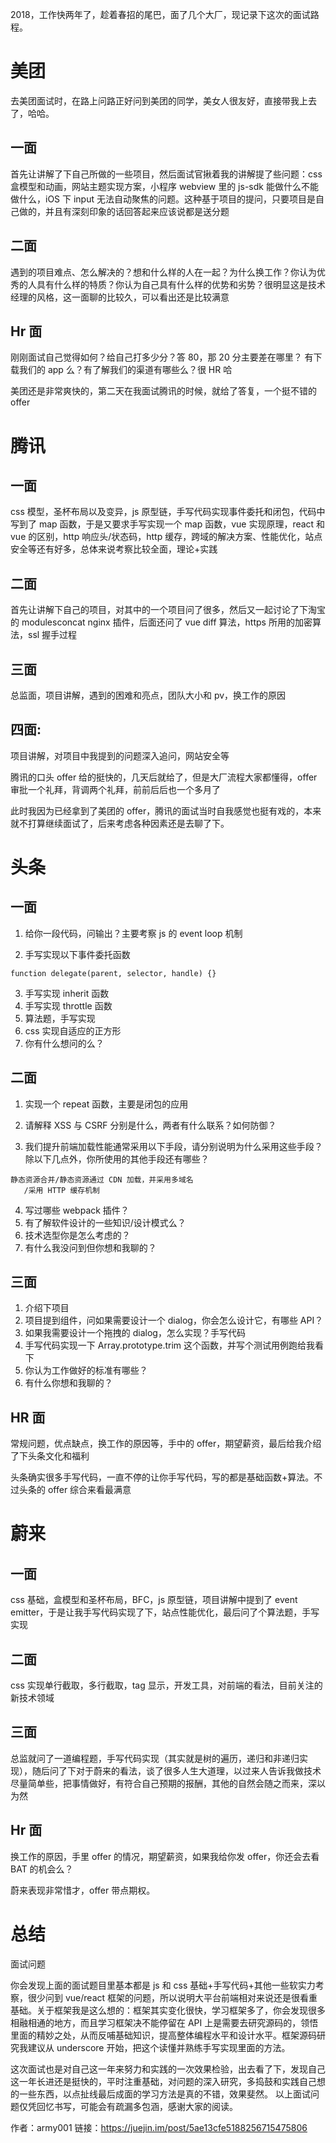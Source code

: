 2018，工作快两年了，趁着春招的尾巴，面了几个大厂，现记录下这次的面试路程。

# 美团

去美团面试时，在路上问路正好问到美团的同学，美女人很友好，直接带我上去了，哈哈。

## 一面

首先让讲解了下自己所做的一些项目，然后面试官揪着我的讲解提了些问题：css 盒模型和动画，网站主题实现方案，小程序 webview 里的 js-sdk 能做什么不能做什么，iOS 下 input 无法自动聚焦的问题。这种基于项目的提问，只要项目是自己做的，并且有深刻印象的话回答起来应该说都是送分题

## 二面

遇到的项目难点、怎么解决的？想和什么样的人在一起？为什么换工作？你认为优秀的人具有什么样的特质？你认为自己具有什么样的优势和劣势？很明显这是技术经理的风格，这一面聊的比较久，可以看出还是比较满意

## Hr 面

刚刚面试自己觉得如何？给自己打多少分？答 80，那 20 分主要差在哪里？ 有下载我们的 app 么？有了解我们的渠道有哪些么？很 HR 哈

美团还是非常爽快的，第二天在我面试腾讯的时候，就给了答复，一个挺不错的 offer

# 腾讯

## 一面

css 模型，圣杯布局以及变异，js 原型链，手写代码实现事件委托和闭包，代码中写到了 map 函数，于是又要求手写实现一个 map 函数，vue 实现原理，react 和 vue 的区别，http 响应头/状态码，http 缓存，跨域的解决方案、性能优化，站点安全等还有好多，总体来说考察比较全面，理论+实践

## 二面

首先让讲解下自己的项目，对其中的一个项目问了很多，然后又一起讨论了下淘宝的 modulesconcat nginx 插件，后面还问了 vue diff 算法，https 所用的加密算法，ssl 握手过程

## 三面

总监面，项目讲解，遇到的困难和亮点，团队大小和 pv，换工作的原因

## 四面:

项目讲解，对项目中我提到的问题深入追问，网站安全等

腾讯的口头 offer 给的挺快的，几天后就给了，但是大厂流程大家都懂得，offer 审批一个礼拜，背调两个礼拜，前前后后也一个多月了

此时我因为已经拿到了美团的 offer，腾讯的面试当时自我感觉也挺有戏的，本来就不打算继续面试了，后来考虑各种因素还是去聊了下。

# 头条

## 一面

1. 给你一段代码，问输出？主要考察 js 的 event loop 机制

2. 手写实现以下事件委托函数

```
function delegate(parent, selector, handle) {}
```

3. 手写实现 inherit 函数
4. 手写实现 throttle 函数
5. 算法题，手写实现
6. css 实现自适应的正方形
7. 你有什么想问的么？

## 二面

1. 实现一个 repeat 函数，主要是闭包的应用

2. 请解释 XSS 与 CSRF 分别是什么，两者有什么联系？如何防御？

3. 我们提升前端加载性能通常采用以下手段，请分别说明为什么采用这些手段？除以下几点外，你所使用的其他手段还有哪些？

```
静态资源合并/静态资源通过 CDN 加载，并采用多域名
   /采用 HTTP 缓存机制
```

4. 写过哪些 webpack 插件？
5. 有了解软件设计的一些知识/设计模式么？
6. 技术选型你是怎么考虑的？
7. 有什么我没问到但你想和我聊的？

## 三面

1. 介绍下项目
2. 项目提到组件，问如果需要设计一个 dialog，你会怎么设计它，有哪些 API？
3. 如果我需要设计一个拖拽的 dialog，怎么实现？手写代码
4. 手写代码实现一下 Array.prototype.trim 这个函数，并写个测试用例跑给我看下
5. 你认为工作做好的标准有哪些？
6. 有什么你想和我聊的？

## HR 面

常规问题，优点缺点，换工作的原因等，手中的 offer，期望薪资，最后给我介绍了下头条文化和福利

头条确实很多手写代码，一直不停的让你手写代码，写的都是基础函数+算法。不过头条的 offer 综合来看最满意

# 蔚来

## 一面

css 基础，盒模型和圣杯布局，BFC，js 原型链，项目讲解中提到了 event emitter，于是让我手写代码实现了下，站点性能优化，最后问了个算法题，手写实现

## 二面

css 实现单行截取，多行截取，tag 显示，开发工具，对前端的看法，目前关注的新技术领域

## 三面

总监就问了一道编程题，手写代码实现（其实就是树的遍历，递归和非递归实现），随后问了下对于蔚来的看法，谈了很多人生大道理，以过来人告诉我做技术尽量简单些，把事情做好，有符合自己预期的报酬，其他的自然会随之而来，深以为然

## Hr 面

换工作的原因，手里 offer 的情况，期望薪资，如果我给你发 offer，你还会去看 BAT 的机会么？

蔚来表现非常惜才，offer 带点期权。

# 总结

面试问题

你会发现上面的面试题目里基本都是 js 和 css 基础+手写代码+其他一些软实力考察，很少问到 vue/react 框架的问题，所以说明大平台前端相对来说还是很看重基础。关于框架我是这么想的：框架其实变化很快，学习框架多了，你会发现很多相融相通的地方，而且学习框架决不能停留在 API 上是需要去研究源码的，领悟里面的精妙之处，从而反哺基础知识，提高整体编程水平和设计水平。框架源码研究我建议从 underscore 开始，把这个读懂并熟练手写实现里面的方法。

这次面试也是对自己这一年来努力和实践的一次效果检验，出去看了下，发现自己这一年长进还是挺快的，平时注重基础，对问题的深入研究，多捣鼓和实践自己想的一些东西，以点扯线最后成面的学习方法是真的不错，效果斐然。
以上面试问题仅凭回忆书写，可能会有疏漏多包涵，感谢大家的阅读。

作者：army001
链接：https://juejin.im/post/5ae13cfe5188256715475806
